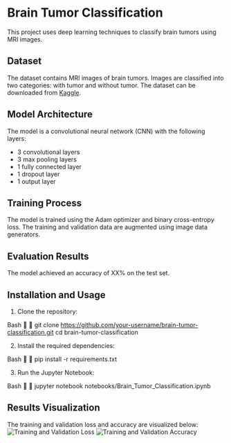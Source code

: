 # Brain Tumor Classification

This project uses deep learning techniques to classify brain tumors using MRI images.

## Dataset

The dataset contains MRI images of brain tumors. Images are classified into two categories: with tumor and without tumor. The dataset can be downloaded from [Kaggle](https://www.kaggle.com/sartajbhuvaji/brain-tumor-classification-mri).

## Model Architecture

The model is a convolutional neural network (CNN) with the following layers:
- 3 convolutional layers
- 3 max pooling layers
- 1 fully connected layer
- 1 dropout layer
- 1 output layer

## Training Process

The model is trained using the Adam optimizer and binary cross-entropy loss. The training and validation data are augmented using image data generators.

## Evaluation Results

The model achieved an accuracy of XX% on the test set.

## Installation and Usage

1. Clone the repository:
   
Bash


    git clone https://github.com/your-username/brain-tumor-classification.git
    cd brain-tumor-classification
    
2. Install the required dependencies:
   
Bash


    pip install -r requirements.txt
    
3. Run the Jupyter Notebook:
   
Bash


    jupyter notebook notebooks/Brain_Tumor_Classification.ipynb
    
## Results Visualization

The training and validation loss and accuracy are visualized below:
![Training and Validation Loss](images/loss.png)
![Training and Validation Accuracy](images/accuracy.png)
